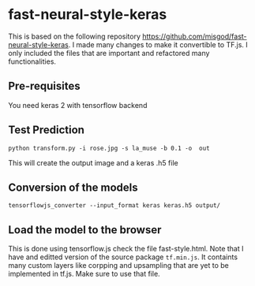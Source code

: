 # fast-neural-style-keras
 
This is based on the following repository https://github.com/misgod/fast-neural-style-keras. I made many changes to make it convertible to TF.js. I only included the files that are important and refactored many functionalities. 

## Pre-requisites

You need keras 2 with tensorflow backend 

## Test Prediction 

`python transform.py -i rose.jpg -s la_muse -b 0.1 -o  out`

This will create the output image and a keras .h5 file 

## Conversion of the models 

`tensorflowjs_converter --input_format keras keras.h5 output/`

## Load the model to the browser

This is done using tensorflow.js check the file fast-style.html. Note that I have and editted version of the source package `tf.min.js`. It containts many custom layers like corpping and upsampling that are yet to be implemented in tf.js. Make sure to use that file. 

